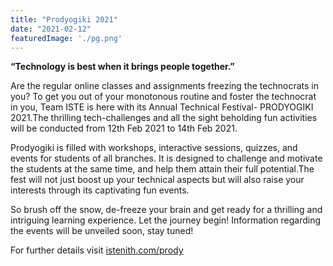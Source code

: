 ```yaml
---
title: "Prodyogiki 2021"
date: "2021-02-12"
featuredImage: './pg.png'
---
```

**“Technology is best when it brings people together.”**

Are the regular online classes and assignments freezing the technocrats in you?
To get you out of your monotonous routine and foster the technocrat in you, 
Team ISTE is here with its Annual Technical Festival- PRODYOGIKI 2021.The thrilling
tech-challenges and all the sight beholding fun activities will be conducted from
12th Feb 2021 to 14th Feb 2021.

Prodyogiki is filled with workshops, interactive sessions, quizzes, and events for students of all branches. It is designed to challenge and motivate the students at the same time, and help them attain their full potential.The fest will not just boost up your technical aspects but will also raise your interests through its captivating fun events.

So brush off the snow, de-freeze your brain and get ready for a thrilling and intriguing learning experience. Let the journey begin!
Information regarding the events will be unveiled soon, stay tuned!

For further details visit
[istenith.com/prody](https://www.istenith.com/prody)
